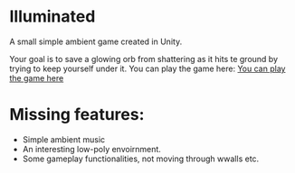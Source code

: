 # Illuminated
A small simple ambient game created in Unity.

Your goal is to save a glowing orb from shattering as it hits te ground by trying to keep yourself under it.
You can play the game here:
[You can play the game here](https://adrianwennberg.github.io/Illuminated/Play)


# Missing features:
- Simple ambient music
- An interesting low-poly envoirnment.
- Some gameplay functionalities, not moving through wwalls etc.
